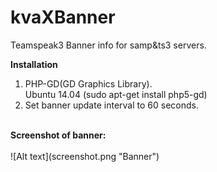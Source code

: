 # kvaXBanner
Teamspeak3 Banner info for samp&ts3 servers.

<b>Installation</b><br>
1. PHP-GD(GD Graphics Library).<br>
Ubuntu 14.04 (sudo apt-get install php5-gd)<br>
2. Set banner update interval to 60 seconds.<br>
<br>
<b>Screenshot of banner:</b><br>
<br />![Alt text](screenshot.png "Banner")
